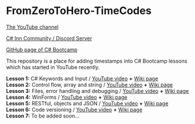 # FromZeroToHero-TimeCodes
[The YouTube channel](https://www.youtube.com/c/AlmantasKarpavi%C4%8Dius/featured)

[C# Inn Community / Discord Server](https://discord.gg/rCMKcUU)

[GitHub page of C# Bootcamp](https://github.com/csinn/CSharp-From-Zero-To-Hero-v2)

This repository is a place for adding timestamps into C# Bootcamp lessons which has started in YouTube recently.

**Lesson 1:** C# Keywords and Input / [YouTube video](https://www.youtube.com/watch?v=qG0I2NN2dNE) **+** [Wiki page](https://github.com/csinn/CSharp-From-Zero-To-Hero-v2/wiki/C%23-Keywords-and-User-Input)<br>
**Lesson 2:** Control flow, array and string / [YouTube video](https://www.youtube.com/watch?v=l8qhUB80NaA) **+** [Wiki page](https://github.com/csinn/CSharp-From-Zero-To-Hero-v2/wiki/Control-Flow,-Array-and-string)<br>
**Lesson 3:** Files, error handling and debugging / [YouTube video](https://www.youtube.com/watch?v=6bckEKwYAns) **+** [Wiki page](https://github.com/csinn/CSharp-From-Zero-To-Hero-v2/wiki/Files,-error-handling-and-debugging)<br>
**Lesson 4:** WinForms / [YouTube video](https://www.youtube.com/watch?v=RVUHDYUqi2A) **+** [Wiki page](https://github.com/csinn/CSharp-From-Zero-To-Hero-v2/wiki/Frontend-using-WinForms)<br>
**Lesson 5:** RESTful, objects and JSON / [YouTube video](https://www.youtube.com/watch?v=JAPQ_XbMLww) **+** [Wiki page](https://github.com/csinn/CSharp-From-Zero-To-Hero-v2/wiki/RESTful,-Objects-and-JSON)<br>
**Lesson 6:** Code versioning / [YouTube video](https://www.youtube.com/watch?v=xTcba__xhbU) **+** [Wiki page](https://github.com/csinn/CSharp-From-Zero-To-Hero-v2/wiki/Code-versioning)<br>
**Lesson 7:** To be added soon...
